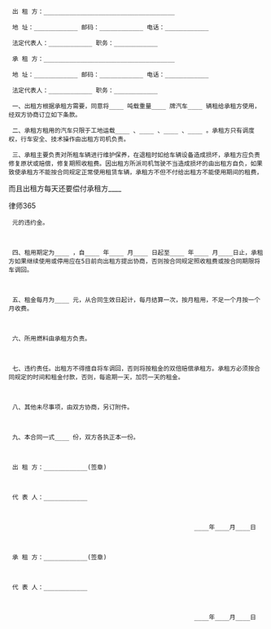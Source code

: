
     出 租 方：____________________________________
 
     地 址：____________ 邮码：____________ 电话：____________
 
     法定代表人：____________ 职务：____________
 
     承 租 方：____________________________________
 
     地 址：____________ 邮码：____________ 电话：____________
 
     法定代表人：____________ 职务：____________
 
     一、出租方根据承租方需要，同意将____ 吨载重量____ 牌汽车____ 辆租给承租方使用，经双方协商订立如下条款。
 
     二、承租方租用的汽车只限于工地运载____ 、____ 、____ 、____ 。承租方只有调度权，行车安全、技术操作由出租方司机负责。
 
     三、承租主要负责对所租车辆进行维护保养，在退租时如给车辆设备造成损坏，承租方应负责修复原状或赔偿，修复期照收租费。因出租方所派司机驾驶不当造成损坏的由出租方自负，如果致使承租方不能按合同规定正常使用租赁车辆，承租方不但不付给出租方不能使用期间的租费，
 
 而且出租方每天还要偿付承租方____
 




 
律师365






     元的违约金。

 

     四、租用期定为____ ，自____ 年____ 月____ 日起至____ 年____ 月____日止，承租方如果继续使用或停用应在5日前向出租方提出协商，否则按合同规定照收租费或按合同期限将车调回。

 

     五、租金每月为____ 元，从合同生效日起计，每月结算一次，按月租用，不足一个月按一个月收费。

 

     六、所用燃料由承租方负责。

 

     七、违约责任。出租方不得擅自将车调回，否则将按租金的双倍赔偿承租方。承租方必须按合同规定的时间和租金付款，否则，每逾期一天，加罚一天的租金。

 

     八、其他未尽事项，由双方协商，另订附件。

 

     九、本合同一式____ 份，双方各执正本一份。

 

     出 租 方：____________(签章)

 

     代 表 人：____________

 

                                                       ____年____月____日

 

     承 租 方：____________(签章)

 

     代 表 人：____________

 

                                                       ____年____月____日

 

 


 

 
 
 
 
 
  


  
 

  


  


  
 
 
 
 


